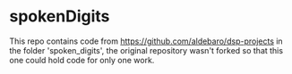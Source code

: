 # spokenDigits
This repo contains code from https://github.com/aldebaro/dsp-projects in the folder 'spoken_digits', the original repository wasn't forked so that this one could hold code for only one work.

